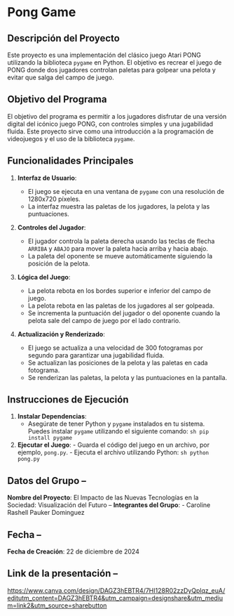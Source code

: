 # Pong Game

## Descripción del Proyecto

Este proyecto es una implementación del clásico juego Atari PONG utilizando la biblioteca `pygame` en Python. El objetivo es recrear el juego de PONG donde dos jugadores controlan paletas para golpear una pelota y evitar que salga del campo de juego.

## Objetivo del Programa

El objetivo del programa es permitir a los jugadores disfrutar de una versión digital del icónico juego PONG, con controles simples y una jugabilidad fluida. Este proyecto sirve como una introducción a la programación de videojuegos y el uso de la biblioteca `pygame`.

## Funcionalidades Principales

1. **Interfaz de Usuario**:
   - El juego se ejecuta en una ventana de `pygame` con una resolución de 1280x720 píxeles.
   - La interfaz muestra las paletas de los jugadores, la pelota y las puntuaciones.

2. **Controles del Jugador**:
   - El jugador controla la paleta derecha usando las teclas de flecha `ARRIBA` y `ABAJO` para mover la paleta hacia arriba y hacia abajo.
   - La paleta del oponente se mueve automáticamente siguiendo la posición de la pelota.

3. **Lógica del Juego**:
   - La pelota rebota en los bordes superior e inferior del campo de juego.
   - La pelota rebota en las paletas de los jugadores al ser golpeada.
   - Se incrementa la puntuación del jugador o del oponente cuando la pelota sale del campo de juego por el lado contrario.

4. **Actualización y Renderizado**:
   - El juego se actualiza a una velocidad de 300 fotogramas por segundo para garantizar una jugabilidad fluida.
   - Se actualizan las posiciones de la pelota y las paletas en cada fotograma.
   - Se renderizan las paletas, la pelota y las puntuaciones en la pantalla.

## Instrucciones de Ejecución

1. **Instalar Dependencias**:
   - Asegúrate de tener Python y `pygame` instalados en tu sistema. Puedes instalar `pygame` utilizando el siguiente comando: ```sh pip install pygame ```
2. **Ejecutar el Juego**: - Guarda el código del juego en un archivo, por ejemplo, `pong.py`. - Ejecuta el archivo utilizando Python: ```sh python pong.py ``` 
## Datos del Grupo – 
**Nombre del Proyecto**: El Impacto de las Nuevas Tecnologías en la Sociedad: Visualización del Futuro – 
**Integrantes del Grupo**: - Caroline Rashell Pauker Dominguez 

## Fecha – 

**Fecha de Creación**: 22 de diciembre de 2024 

## Link de la presentación – 

https://www.canva.com/design/DAGZ3hEBTR4/7HI128R02zzDyQplqz_euA/editutm_content=DAGZ3hEBTR4&utm_campaign=designshare&utm_medium=link2&utm_source=sharebutton
